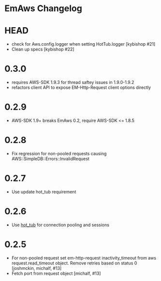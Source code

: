 EmAws Changelog
=====================

HEAD
=======

- check for Aws.config.logger when setting HotTub.logger [kybishop #21]
- Clean up specs [kybishop #22]

0.3.0
=======

- requires AWS-SDK 1.9.3 for thread saftey issues in 1.9.0-1.9.2
- refactors client API to expose EM-Http-Request client options directly

0.2.9
=======

- AWS-SDK 1.9+ breaks EmAws 0.2, require AWS-SDK <= 1.8.5

0.2.8
=======

- Fix regression for non-pooled requests causing AWS::SimpleDB::Errors::InvalidRequest

0.2.7
=======

- Use update hot_tub requirement

0.2.6
=======

- Use [hot_tub](https://github.com/JoshMcKin/hot_tub) for connection pooling and sessions

0.2.5
=======

- For non-pooled request set em-http-request inactivity_timeout from aws request.read_timeout object. Remove retries based on status 0 [joshmckin, michalf, #13]
- Fetch port from request object [michalf, #13]